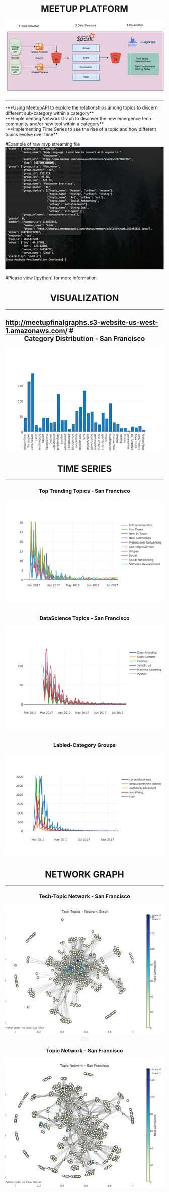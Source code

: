 # <center> MEETUP PLATFORM <center>
![logo](./Images/Diagram.png)

<hr>
-**Using MeetupAPI to explore the relationships among topics to discern different sub-category within a category** 
<br>
-**Implementing Network Graph to discover the new emergence tech community and/or new tool within a category**
<br>
-**Implementing Time Series to see the rise of a topic and how different topics evolve over time**

#Example of raw rsvp streaming file
![logo](./Images/jsonfile.png)

#Please view [[ipython](https://github.com/Charlotte1904/MeetupAPI/blob/master/README.ipynb)] for more information.

 #  <center> VISUALIZATION <center>
----

http://meetupfinalgraphs.s3-website-us-west-1.amazonaws.com/
#<center> Category Distribution - San Francisco <center>
---
<center><img src="./Images/categorydist.png" ></center>

#  <center> TIME SERIES <center>
---
<center><h3> Top Trending Topics -  San Francisco </h3><center>
<center><img src="./Images/poptrendsf2.png" ></center>
<br>
<center><h3> DataScience Topics - San Francisco </h3><center>
<center><img src="./Images/dstopic2.png" ></center>
<br>
<center><h3> Labled-Category Groups </h3><center>
<center><img src="./Images/labledts.png" ></center>

#  <center> NETWORK GRAPH <center>
---
<center><h3> Tech-Topic Network -  San Francisco </h3><center>

<center><img src="./Images/techtopicnetwork.png" ></center>
---
<center><h3> Topic Network - San Francisco </h3><center>

<center><img src="./Images/sftopicsnetwork.png"></center>

